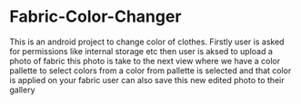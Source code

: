 # Fabric-Color-Changer
This is an android project to change color of clothes. 
Firstly user is asked for permissions like internal storage etc
then user is aksed to upload a photo of fabric
this photo is take to the next view where we have a color pallette to select colors from
a color from pallette is selected and that color is applied on your fabric
user can also save this new edited photo to their gallery
